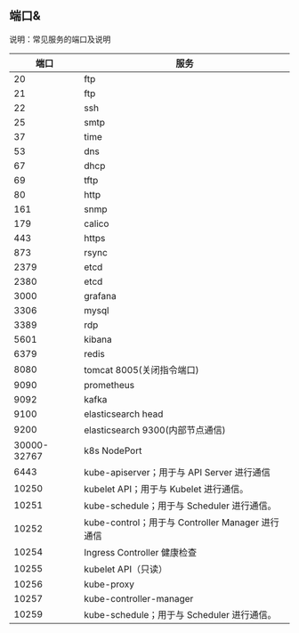 ## 端口&
说明：常见服务的端口及说明

| 端口 | 服务
| --- | ---
| 20            | ftp
| 21            | ftp
| 22            | ssh
| 25            | smtp
| 37            | time
| 53            | dns
| 67            | dhcp
| 69            | tftp
| 80            | http
| 161           | snmp
| 179           | calico
| 443           | https
| 873           | rsync
| 2379          | etcd
| 2380          | etcd
| 3000          | grafana
| 3306          | mysql
| 3389          | rdp
| 5601          | kibana
| 6379          | redis
| 8080          | tomcat 8005(关闭指令端口)
| 9090          | prometheus
| 9092          | kafka
| 9100          | elasticsearch head
| 9200          | elasticsearch         9300(内部节点通信)   
| 30000-32767   | k8s NodePort          
| 6443          | kube-apiserver；用于与 API Server 进行通信
| 10250         | kubelet API；用于与 Kubelet 进行通信。
| 10251         | kube-schedule；用于与 Scheduler 进行通信。
| 10252         | kube-control；用于与 Controller Manager 进行通信
| 10254         | Ingress Controller 健康检查
| 10255         | kubelet API（只读）
| 10256         | kube-proxy
| 10257         | kube-controller-manager
| 10259         | kube-schedule；用于与 Scheduler 进行通信。